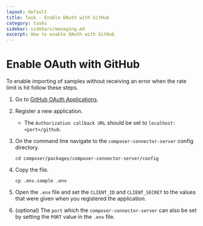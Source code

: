 ```yaml
---
layout: default
title: Task - Enable OAuth with GitHub
category: tasks
sidebar: sidebars/managing.md
excerpt: How to enable OAuth with GitHub
---
```


# Enable OAuth with GitHub

To enable importing of samples without receiving an error when the rate limit is hit follow these steps.

1. Go to [GitHub OAuth Applications](https://github.com/settings/developers).
2. Register a new application.
    - The `Authorization callback URL` should be set to `localhost:<port>/github`.
3. On the command line navigate to the `composer-connector-server` config directory.

    ```
    cd composer/packages/composer-connector-server/config
    ```  
4. Copy the file.

    ```
    cp .env.sample .env
    ```
5. Open the `.env` file and set the `CLIENT_ID` and `CLIENT_SECRET` to the values that were given when you registered the application.
6. (optional) The `port` which the `composer-connector-server` can also be set by setting the `PORT` value in the `.env` file.
